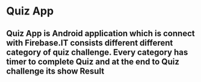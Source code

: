 # Quiz App
## Quiz App is Android application which is connect with Firebase.IT consists different different category of quiz challenge. Every category has timer to complete Quiz and at the end to Quiz challenge its show Result 
